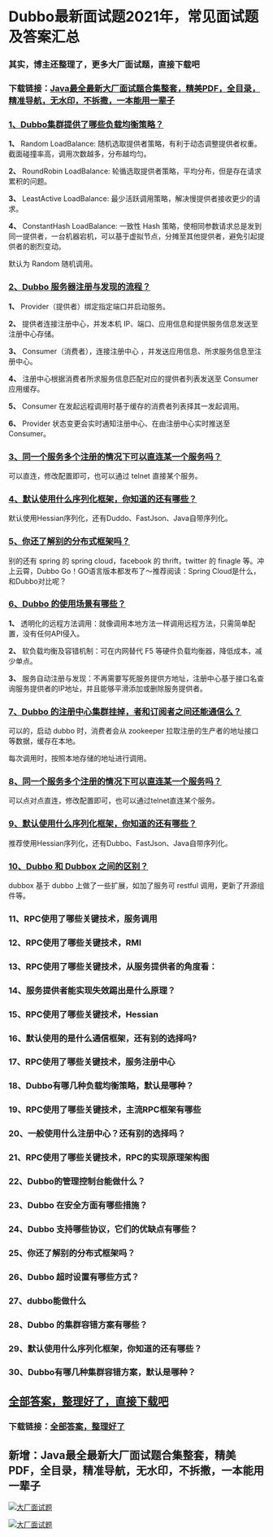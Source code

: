 # Dubbo最新面试题2021年，常见面试题及答案汇总

### 其实，博主还整理了，更多大厂面试题，直接下载吧

### 下载链接：[Java最全最新大厂面试题合集整套，精美PDF，全目录，精准导航，无水印，不拆撒，一本能用一辈子](https://github.com/liantengda/JavaEngineerBooks/blob/master/docs/index.md)



### [1、Dubbo集群提供了哪些负载均衡策略？](https://github.com/liantengda/JavaEngineerBooks/blob/master/docs/Dubbo/Dubbo最新面试题2021年，常见面试题及答案汇总.md#1dubbo集群提供了哪些负载均衡策略)  


**1、** Random LoadBalance: 随机选取提供者策略，有利于动态调整提供者权重。截面碰撞率高，调用次数越多，分布越均匀。

**2、** RoundRobin LoadBalance: 轮循选取提供者策略，平均分布，但是存在请求累积的问题。

**3、** LeastActive LoadBalance: 最少活跃调用策略，解决慢提供者接收更少的请求。

**4、** ConstantHash LoadBalance: 一致性 Hash 策略，使相同参数请求总是发到同一提供者，一台机器宕机，可以基于虚拟节点，分摊至其他提供者，避免引起提供者的剧烈变动。

默认为 Random 随机调用。


### [2、Dubbo 服务器注册与发现的流程？](https://github.com/liantengda/JavaEngineerBooks/blob/master/docs/Dubbo/Dubbo最新面试题2021年，常见面试题及答案汇总.md#2dubbo-服务器注册与发现的流程)  


**1、** Provider（提供者）绑定指定端口并启动服务。

**2、** 提供者连接注册中心，并发本机 IP、端口、应用信息和提供服务信息发送至注册中心存储。

**3、** Consumer（消费者），连接注册中心 ，并发送应用信息、所求服务信息至注册中心。

**4、** 注册中心根据消费者所求服务信息匹配对应的提供者列表发送至 Consumer 应用缓存。

**5、** Consumer 在发起远程调用时基于缓存的消费者列表择其一发起调用。

**6、** Provider 状态变更会实时通知注册中心、在由注册中心实时推送至 Consumer。


### [3、同一个服务多个注册的情况下可以直连某一个服务吗？](https://github.com/liantengda/JavaEngineerBooks/blob/master/docs/Dubbo/Dubbo最新面试题2021年，常见面试题及答案汇总.md#3同一个服务多个注册的情况下可以直连某一个服务吗)  


可以直连，修改配置即可，也可以通过 telnet 直接某个服务。


### [4、默认使用什么序列化框架，你知道的还有哪些？](https://github.com/liantengda/JavaEngineerBooks/blob/master/docs/Dubbo/Dubbo最新面试题2021年，常见面试题及答案汇总.md#4默认使用什么序列化框架你知道的还有哪些)  


默认使用Hessian序列化，还有Duddo、FastJson、Java自带序列化。


### [5、你还了解别的分布式框架吗？](https://github.com/liantengda/JavaEngineerBooks/blob/master/docs/Dubbo/Dubbo最新面试题2021年，常见面试题及答案汇总.md#5你还了解别的分布式框架吗)  


别的还有 spring 的 spring cloud，facebook 的 thrift，twitter 的 finagle 等。冲上云霄，Dubbo Go！GO语言版本都发布了～推荐阅读：Spring Cloud是什么，和Dubbo对比呢？


### [6、Dubbo 的使用场景有哪些？](https://github.com/liantengda/JavaEngineerBooks/blob/master/docs/Dubbo/Dubbo最新面试题2021年，常见面试题及答案汇总.md#6dubbo-的使用场景有哪些)  


**1、** 透明化的远程方法调用：就像调用本地方法一样调用远程方法，只需简单配置，没有任何API侵入。

**2、** 软负载均衡及容错机制：可在内网替代 F5 等硬件负载均衡器，降低成本，减少单点。

**3、** 服务自动注册与发现：不再需要写死服务提供方地址，注册中心基于接口名查询服务提供者的IP地址，并且能够平滑添加或删除服务提供者。


### [7、Dubbo 的注册中心集群挂掉，者和订阅者之间还能通信么？](https://github.com/liantengda/JavaEngineerBooks/blob/master/docs/Dubbo/Dubbo最新面试题2021年，常见面试题及答案汇总.md#7dubbo-的注册中心集群挂掉者和订阅者之间还能通信么)  


可以的，启动 dubbo 时，消费者会从 zookeeper 拉取注册的生产者的地址接口等数据，缓存在本地。

每次调用时，按照本地存储的地址进行调用。


### [8、同一个服务多个注册的情况下可以直连某一个服务吗？](https://github.com/liantengda/JavaEngineerBooks/blob/master/docs/Dubbo/Dubbo最新面试题2021年，常见面试题及答案汇总.md#8同一个服务多个注册的情况下可以直连某一个服务吗)  


可以点对点直连，修改配置即可，也可以通过telnet直连某个服务。


### [9、默认使用什么序列化框架，你知道的还有哪些？](https://github.com/liantengda/JavaEngineerBooks/blob/master/docs/Dubbo/Dubbo最新面试题2021年，常见面试题及答案汇总.md#9默认使用什么序列化框架你知道的还有哪些)  


推荐使用Hessian序列化，还有Dubbo、FastJson、Java自带序列化。


### [10、Dubbo 和 Dubbox 之间的区别？](https://github.com/liantengda/JavaEngineerBooks/blob/master/docs/Dubbo/Dubbo最新面试题2021年，常见面试题及答案汇总.md#10dubbo-和-dubbox-之间的区别)  


dubbox 基于 dubbo 上做了一些扩展，如加了服务可 restful 调用，更新了开源组件等。


### 11、RPC使用了哪些关键技术，服务调用
### 12、RPC使用了哪些关键技术，RMI
### 13、RPC使用了哪些关键技术，从服务提供者的角度看：
### 14、服务提供者能实现失效踢出是什么原理？
### 15、RPC使用了哪些关键技术，Hessian
### 16、默认使用的是什么通信框架，还有别的选择吗?
### 17、RPC使用了哪些关键技术，服务注册中心
### 18、Dubbo有哪几种负载均衡策略，默认是哪种？
### 19、RPC使用了哪些关键技术，主流RPC框架有哪些
### 20、一般使用什么注册中心？还有别的选择吗？
### 21、RPC使用了哪些关键技术，RPC的实现原理架构图
### 22、Dubbo的管理控制台能做什么？
### 23、Dubbo 在安全方面有哪些措施？
### 24、Dubbo 支持哪些协议，它们的优缺点有哪些？
### 25、你还了解别的分布式框架吗？
### 26、Dubbo 超时设置有哪些方式？
### 27、dubbo能做什么
### 28、Dubbo 的集群容错方案有哪些？
### 29、默认使用什么序列化框架，你知道的还有哪些？
### 30、Dubbo有哪几种集群容错方案，默认是哪种？




## [全部答案，整理好了，直接下载吧](https://github.com/liantengda/JavaEngineerBooks/blob/master/docs/daan.md)

### 下载链接：[全部答案，整理好了](https://github.com/liantengda/JavaEngineerBooks/blob/master/docs/daan.md)




## 新增：Java最全最新大厂面试题合集整套，精美PDF，全目录，精准导航，无水印，不拆撒，一本能用一辈子

[![大厂面试题](http://shasengbufa.com/1.jpg "叶子创业记")](http://shasengbufa.com/wechat.jpg "叶子创业记")

[![大厂面试题](http://shasengbufa.com/wechat.jpg "叶子创业记")](http://shasengbufa.com/wechat.jpg "叶子创业记")
